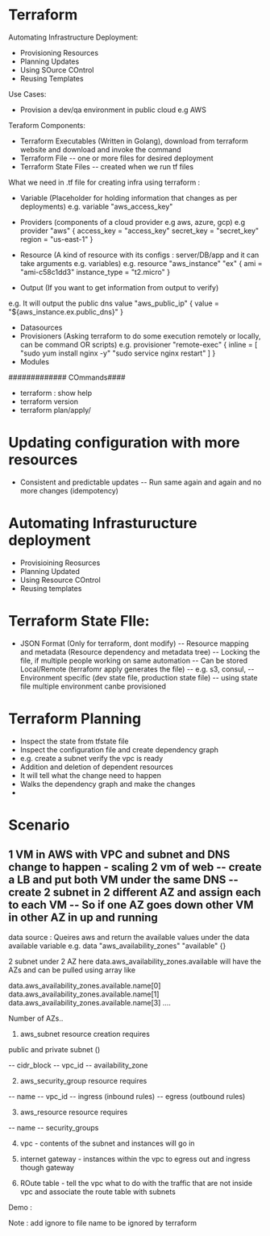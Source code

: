 Terraform
==========

Automating Infrastructure Deployment: 

- Provisioning Resources
- Planning Updates
- Using SOurce COntrol
- Reusing Templates

Use Cases:

- Provision a dev/qa environment in public cloud e.g AWS


Teraform Components:

- Terraform Executables (Written in Golang), download from terraform website and download and invoke the command 
- Terraform File
-- one or more files for desired deployment
- Terraform State Files 
-- created when we run tf files



What  we need in .tf file for creating infra using terraform :

- Variable (Placeholder for holding information that changes as per deployments)
e.g. variable "aws_access_key"

- Providers (components of a cloud provider e.g aws, azure, gcp)
e.g 
  provider "aws"  {
    access_key = "access_key"
    secret_key = "secret_key"
    region = "us-east-1"
  }
- Resource (A kind of resource with its configs : server/DB/app and it can take arguments e.g.  variables)
  e.g. 
 resource "aws_instance" "ex" {
   ami = "ami-c58c1dd3"
   instance_type = "t2.micro"
 }

- Output (If you want to get information from output to verify)

e.g.  It will output the public dns 
 value "aws_public_ip" {
	value = "${aws_instance.ex.public_dns}"
}

- Datasources
- Provisioners (Asking terraform to do some execution remotely or locally, can be command OR scripts)
  e.g.
  provisioner "remote-exec" {
      inline = [
        "sudo yum install nginx -y"
        "sudo service nginx restart"
      ]
    }
- Modules








 ############# COmmands####


 - terraform : show help
 - terraform version
 - terraform plan/apply/


Updating configuration with more resources
==========================================

- Consistent and predictable updates
-- Run same again and again and no more changes (idempotency)



Automating Infrasturucture deployment
================================

- Provisioining Reosurces
- Planning Updated
- Using Resource COntrol
- Reusing templates


Terraform State FIle:
===============

- JSON Format (Only for terraform, dont modify)
-- Resource mapping and metadata (Resource dependency and metadata tree)
-- Locking the file, if multiple people working on same automation
-- Can be stored Local/Remote (terrafomr apply generates the file)
-- e.g. s3, consul,
-- Environment specific (dev state file, production state file)
-- using state file multiple environment canbe provisioned



Terraform Planning
====================

- Inspect the state from tfstate file
- Inspect the configuration file and create dependency graph
- e.g. create a subnet verify the vpc is ready
- Addition and deletion of dependent resources
- It will tell what the change need to happen
- Walks the dependency graph and make the changes
-


Scenario
=========

1 VM in AWS with VPC and subnet and DNS
change to happen - scaling 2 vm of web
-- create a LB and put both VM under the same DNS
-- create 2 subnet in 2 different AZ and assign each to each VM
-- So if one AZ goes down other VM in other AZ in up and running
--

data source : Queires aws and return the available values under the data available variable
  e.g.
  data "aws_availability_zones" "available" {}

  2 subnet under 2 AZ
  here data.aws_availability_zones.available will have the AZs and can be pulled using array like

data.aws_availability_zones.available.name[0]
data.aws_availability_zones.available.name[1]
data.aws_availability_zones.available.name[3]
....

Number of AZs..


1. aws_subnet resource creation requires

public and private subnet ()

-- cidr_block
-- vpc_id
-- availability_zone

2. aws_security_group resource requires

-- name
-- vpc_id
-- ingress   (inbound rules)
-- egress   (outbound rules)

3. aws_resource resource requires

-- name
-- security_groups


4. vpc - contents of the subnet and instances  will go in

5. internet gateway - instances within the vpc to egress out and ingress though gateway

6. ROute table - tell the vpc what to do with the traffic that are not inside vpc and associate the route table with subnets




Demo :

Note : add ignore to file name to be ignored by terraform










